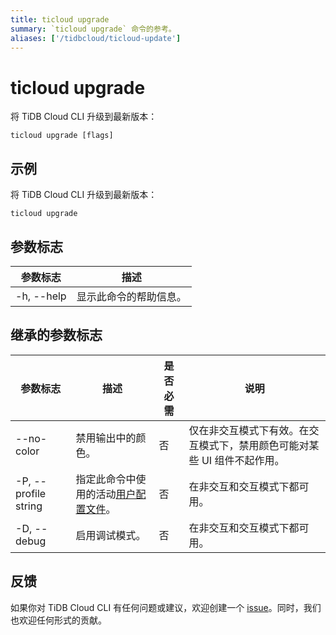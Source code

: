 ```yaml
---
title: ticloud upgrade
summary: `ticloud upgrade` 命令的参考。
aliases: ['/tidbcloud/ticloud-update']
---
```


# ticloud upgrade

将 TiDB Cloud CLI 升级到最新版本：

```shell
ticloud upgrade [flags]
```

## 示例

将 TiDB Cloud CLI 升级到最新版本：

```shell
ticloud upgrade
```

## 参数标志

| 参数标志    | 描述                       |
|------------|-----------------------------------|
| -h, --help | 显示此命令的帮助信息。 |

## 继承的参数标志

| 参数标志             | 描述                                                                                          | 是否必需 | 说明                                                                                                             |
|----------------------|------------------------------------------------------------------------------------------------------|----------|------------------------------------------------------------------------------------------------------------------|
| --no-color           | 禁用输出中的颜色。                                                                            | 否       | 仅在非交互模式下有效。在交互模式下，禁用颜色可能对某些 UI 组件不起作用。 |
| -P, --profile string | 指定此命令中使用的活动[用户配置文件](/tidb-cloud/cli-reference.md#user-profile)。 | 否       | 在非交互和交互模式下都可用。                                                             |
| -D, --debug          | 启用调试模式。                                                                                   | 否       | 在非交互和交互模式下都可用。                                                             |

## 反馈

如果你对 TiDB Cloud CLI 有任何问题或建议，欢迎创建一个 [issue](https://github.com/tidbcloud/tidbcloud-cli/issues/new/choose)。同时，我们也欢迎任何形式的贡献。
